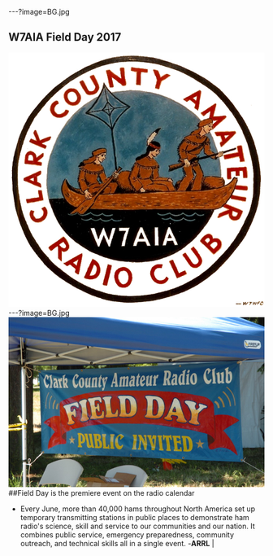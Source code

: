 ---?image=BG.jpg
## W7AIA Field Day 2017
![logo](W7AIA.png)
---?image=BG.jpg
![pic1](FDpic.jpg)
##Field Day is the premiere event on the radio calendar
* Every June, more than 40,000 hams throughout North America set up temporary transmitting stations in public places to demonstrate ham radio's science, skill and service to our communities and our nation. It combines public service, emergency preparedness, community outreach, and technical skills all in a single event. -**ARRL** |

